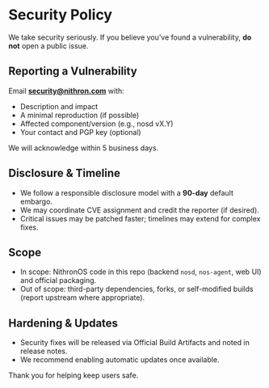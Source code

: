 # Security Policy

We take security seriously. If you believe you’ve found a vulnerability, **do not** open a public issue.

## Reporting a Vulnerability
Email **security@nithron.com** with:
- Description and impact
- A minimal reproduction (if possible)
- Affected component/version (e.g., nosd vX.Y)
- Your contact and PGP key (optional)

We will acknowledge within 5 business days.

## Disclosure & Timeline
- We follow a responsible disclosure model with a **90-day** default embargo.
- We may coordinate CVE assignment and credit the reporter (if desired).
- Critical issues may be patched faster; timelines may extend for complex fixes.

## Scope
- In scope: NithronOS code in this repo (backend `nosd`, `nos-agent`, web UI) and official packaging.
- Out of scope: third-party dependencies, forks, or self-modified builds (report upstream where appropriate).

## Hardening & Updates
- Security fixes will be released via Official Build Artifacts and noted in release notes.
- We recommend enabling automatic updates once available.

Thank you for helping keep users safe.
